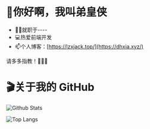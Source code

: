 # 👋你好啊，我叫弟皇侠

<!--
**wangxin-tian/wangxin-tian** is a ✨ _special_ ✨ repository because its `README.md` (this file) appears on your GitHub profile.

Here are some ideas to get you started:

- 🔭 I’m currently working on ...
- 🌱 I’m currently learning ...
- 👯 I’m looking to collaborate on ...
- 🤔 I’m looking for help with ...
- 💬 Ask me about ...
- 📫 How to reach me: ...
- 😄 Pronouns: ...
- ⚡ Fun fact: ...
- ⌨️掘金：https://juejin.cn/user/4046671739628798
-->


- 🙋‍♂️就职于----
- 💻热爱前端开发
- 📫个人博客：[https://lzxjack.top/](https://dhxia.xyz/)

请多多指教！🖤🖤🖤

# 🎬关于我的 GitHub

![Github Stats](https://github-readme-stats.vercel.app/api?username=wangxin-tian&show_icons=true)

![Top Langs](https://github-readme-stats.vercel.app/api/top-langs/?username=wangxin-tian&layout=compact)
